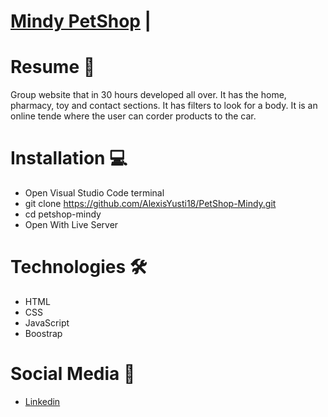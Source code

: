 # [Mindy PetShop](https://mytinerary-alexis-yusti.herokuapp.com/) | 

<!-- [![Captura-de-pantalla-450.png](https://i.postimg.cc/NMtprpXr/Captura-de-pantalla-450.png)](https://mytinerary-alexis-yusti.herokuapp.com/) -->

# Resume 📜
Group website that in 30 hours developed all over. It has the home, pharmacy, toy and contact sections. It has filters to look for a body. It is an online tende where the user can corder products to the car.

# Installation 💻
 - Open Visual Studio Code terminal
 - git clone https://github.com/AlexisYusti18/PetShop-Mindy.git
 - cd petshop-mindy
 - Open With Live Server

# Technologies 🛠
- HTML
- CSS
- JavaScript
- Boostrap

# Social Media 📶
- [Linkedin ](https://www.linkedin.com/in/alexisyusti)
